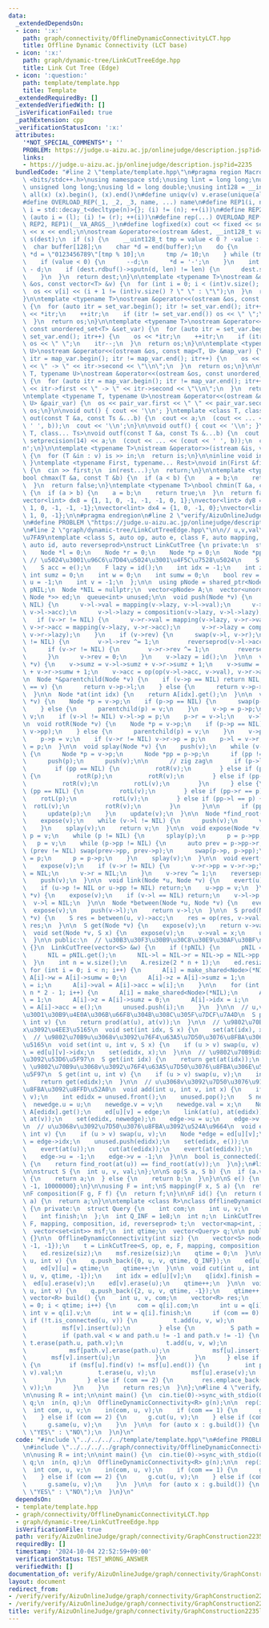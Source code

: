 ```yaml
---
data:
  _extendedDependsOn:
  - icon: ':x:'
    path: graph/connectivity/OfflineDynamicConnectivityLCT.hpp
    title: Offline Dynamic Connectivity (LCT base)
  - icon: ':x:'
    path: graph/dynamic-tree/LinkCutTreeEdge.hpp
    title: Link Cut Tree (Edge)
  - icon: ':question:'
    path: template/template.hpp
    title: Template
  _extendedRequiredBy: []
  _extendedVerifiedWith: []
  _isVerificationFailed: true
  _pathExtension: cpp
  _verificationStatusIcon: ':x:'
  attributes:
    '*NOT_SPECIAL_COMMENTS*': ''
    PROBLEM: https://judge.u-aizu.ac.jp/onlinejudge/description.jsp?id=2235
    links:
    - https://judge.u-aizu.ac.jp/onlinejudge/description.jsp?id=2235
  bundledCode: "#line 2 \"template/template.hpp\"\n#pragma region Macros\n#include\
    \ <bits/stdc++.h>\nusing namespace std;\nusing lint = long long;\nusing ull =\
    \ unsigned long long;\nusing ld = long double;\nusing int128 = __int128_t;\n#define\
    \ all(x) (x).begin(), (x).end()\n#define uniqv(v) v.erase(unique(all(v)), v.end())\n\
    #define OVERLOAD_REP(_1, _2, _3, name, ...) name\n#define REP1(i, n) for (auto\
    \ i = std::decay_t<decltype(n)>{}; (i) != (n); ++(i))\n#define REP2(i, l, r) for\
    \ (auto i = (l); (i) != (r); ++(i))\n#define rep(...) OVERLOAD_REP(__VA_ARGS__,\
    \ REP2, REP1)(__VA_ARGS__)\n#define logfixed(x) cout << fixed << setprecision(10)\
    \ << x << endl;\n\nostream &operator<<(ostream &dest, __int128_t value) {\n  ostream::sentry\
    \ s(dest);\n  if (s) {\n    __uint128_t tmp = value < 0 ? -value : value;\n  \
    \  char buffer[128];\n    char *d = end(buffer);\n    do {\n      --d;\n     \
    \ *d = \"0123456789\"[tmp % 10];\n      tmp /= 10;\n    } while (tmp != 0);\n\
    \    if (value < 0) {\n      --d;\n      *d = '-';\n    }\n    int len = end(buffer)\
    \ - d;\n    if (dest.rdbuf()->sputn(d, len) != len) {\n      dest.setstate(ios_base::badbit);\n\
    \    }\n  }\n  return dest;\n}\n\ntemplate <typename T>\nostream &operator<<(ostream\
    \ &os, const vector<T> &v) {\n  for (int i = 0; i < (int)v.size(); i++) {\n  \
    \  os << v[i] << (i + 1 != (int)v.size() ? \" \" : \"\");\n  }\n  return os;\n\
    }\n\ntemplate <typename T>\nostream &operator<<(ostream &os, const set<T> &set_var)\
    \ {\n  for (auto itr = set_var.begin(); itr != set_var.end(); itr++) {\n    os\
    \ << *itr;\n    ++itr;\n    if (itr != set_var.end()) os << \" \";\n    itr--;\n\
    \  }\n  return os;\n}\n\ntemplate <typename T>\nostream &operator<<(ostream &os,\
    \ const unordered_set<T> &set_var) {\n  for (auto itr = set_var.begin(); itr !=\
    \ set_var.end(); itr++) {\n    os << *itr;\n    ++itr;\n    if (itr != set_var.end())\
    \ os << \" \";\n    itr--;\n  }\n  return os;\n}\n\ntemplate <typename T, typename\
    \ U>\nostream &operator<<(ostream &os, const map<T, U> &map_var) {\n  for (auto\
    \ itr = map_var.begin(); itr != map_var.end(); itr++) {\n    os << itr->first\
    \ << \" -> \" << itr->second << \"\\n\";\n  }\n  return os;\n}\n\ntemplate <typename\
    \ T, typename U>\nostream &operator<<(ostream &os, const unordered_map<T, U> &map_var)\
    \ {\n  for (auto itr = map_var.begin(); itr != map_var.end(); itr++) {\n    os\
    \ << itr->first << \" -> \" << itr->second << \"\\n\";\n  }\n  return os;\n}\n\
    \ntemplate <typename T, typename U>\nostream &operator<<(ostream &os, const pair<T,\
    \ U> &pair_var) {\n  os << pair_var.first << \" \" << pair_var.second;\n  return\
    \ os;\n}\n\nvoid out() { cout << '\\n'; }\ntemplate <class T, class... Ts>\nvoid\
    \ out(const T &a, const Ts &...b) {\n  cout << a;\n  (cout << ... << (cout <<\
    \ ' ', b));\n  cout << '\\n';\n}\n\nvoid outf() { cout << '\\n'; }\ntemplate <class\
    \ T, class... Ts>\nvoid outf(const T &a, const Ts &...b) {\n  cout << fixed <<\
    \ setprecision(14) << a;\n  (cout << ... << (cout << ' ', b));\n  cout << '\\\
    n';\n}\n\ntemplate <typename T>\nistream &operator>>(istream &is, vector<T> &v)\
    \ {\n  for (T &in : v) is >> in;\n  return is;\n}\n\ninline void in(void) { return;\
    \ }\ntemplate <typename First, typename... Rest>\nvoid in(First &first, Rest &...rest)\
    \ {\n  cin >> first;\n  in(rest...);\n  return;\n}\n\ntemplate <typename T>\n\
    bool chmax(T &a, const T &b) {\n  if (a < b) {\n    a = b;\n    return true;\n\
    \  }\n  return false;\n}\ntemplate <typename T>\nbool chmin(T &a, const T &b)\
    \ {\n  if (a > b) {\n    a = b;\n    return true;\n  }\n  return false;\n}\n\n\
    vector<lint> dx8 = {1, 1, 0, -1, -1, -1, 0, 1};\nvector<lint> dy8 = {0, 1, 1,\
    \ 1, 0, -1, -1, -1};\nvector<lint> dx4 = {1, 0, -1, 0};\nvector<lint> dy4 = {0,\
    \ 1, 0, -1};\n\n#pragma endregion\n#line 2 \"verify/AizuOnlineJudge/graph/connectivity/GraphConstruction2235lct.test.cpp\"\
    \n#define PROBLEM \"https://judge.u-aizu.ac.jp/onlinejudge/description.jsp?id=2235\"\
    \n#line 2 \"graph/dynamic-tree/LinkCutTreeEdge.hpp\"\n\n// u,v,val\u3092\u5B9A\
    \u7FA9\ntemplate <class S, auto op, auto e, class F, auto mapping, auto composition,\
    \ auto id, auto reverseprod>\nstruct LinkCutTree {\n private:\n  struct Node {\n\
    \    Node *l = 0;\n    Node *r = 0;\n    Node *p = 0;\n    Node *pp = 0;\n   \
    \ // \u5024\u3001\u96C6\u7D04\u5024\u3001\u4F5C\u7528\u5024\n    S val = e();\n\
    \    S acc = e();\n    F lazy = id();\n    int idx = -1;\n    int z = 0;\n   \
    \ int sumz = 0;\n    int w = 0;\n    int sumw = 0;\n    bool rev = 0;\n    int\
    \ u = -1;\n    int v = -1;\n  };\n\n  using pNode = shared_ptr<Node>;\n  pNode\
    \ pNIL;\n  Node *NIL = nullptr;\n  vector<pNode> A;\n  vector<unordered_map<int,\
    \ Node *>> ed;\n  queue<int> unused;\n\n  void push(Node *v) {\n    if (v->l !=\
    \ NIL) {\n      v->l->val = mapping(v->lazy, v->l->val);\n      v->l->acc = mapping(v->lazy,\
    \ v->l->acc);\n      v->l->lazy = composition(v->lazy, v->l->lazy);\n    }\n \
    \   if (v->r != NIL) {\n      v->r->val = mapping(v->lazy, v->r->val);\n     \
    \ v->r->acc = mapping(v->lazy, v->r->acc);\n      v->r->lazy = composition(v->lazy,\
    \ v->r->lazy);\n    }\n    if (v->rev) {\n      swap(v->l, v->r);\n      if (v->l\
    \ != NIL) {\n        v->l->rev ^= 1;\n        reverseprod(v->l->acc);\n      }\n\
    \      if (v->r != NIL) {\n        v->r->rev ^= 1;\n        reverseprod(v->r->acc);\n\
    \      }\n      v->rev = 0;\n    }\n    v->lazy = id();\n  }\n\n  void update(Node\
    \ *v) {\n    v->sumz = v->l->sumz + v->r->sumz + 1;\n    v->sumw = v->l->sumw\
    \ + v->r->sumw + 1;\n    v->acc = op(op(v->l->acc, v->val), v->r->acc);\n  }\n\
    \n  Node *&parentchild(Node *v) {\n    if (v->p == NIL) return NIL;\n    if (v->p->l\
    \ == v) {\n      return v->p->l;\n    } else {\n      return v->p->r;\n    }\n\
    \  }\n\n  Node *at(int idx) {\n    return A[idx].get();\n  }\n\n  void rotL(Node\
    \ *v) {\n    Node *p = v->p;\n    if (p->p == NIL) {\n      swap(p->pp, v->pp);\n\
    \    } else {\n      parentchild(p) = v;\n    }\n    v->p = p->p;\n    p->p =\
    \ v;\n    if (v->l != NIL) v->l->p = p;\n    p->r = v->l;\n    v->l = p;\n  }\n\
    \n  void rotR(Node *v) {\n    Node *p = v->p;\n    if (p->p == NIL) {\n      swap(p->pp,\
    \ v->pp);\n    } else {\n      parentchild(p) = v;\n    }\n    v->p = p->p;\n\
    \    p->p = v;\n    if (v->r != NIL) v->r->p = p;\n    p->l = v->r;\n    v->r\
    \ = p;\n  }\n\n  void splay(Node *v) {\n    push(v);\n    while (v->p != NIL)\
    \ {\n      Node *p = v->p;\n      Node *pp = p->p;\n      if (pp != NIL) push(pp);\n\
    \      push(p);\n      push(v);\n\n      // zig zag\n      if (p->l == v) {\n\
    \        if (pp == NIL) {\n          rotR(v);\n        } else if (pp->l == p)\
    \ {\n          rotR(p);\n          rotR(v);\n        } else if (pp->r == p) {\n\
    \          rotR(v);\n          rotL(v);\n        }\n      } else {\n        if\
    \ (pp == NIL) {\n          rotL(v);\n        } else if (pp->r == p) {\n      \
    \    rotL(p);\n          rotL(v);\n        } else if (pp->l == p) {\n        \
    \  rotL(v);\n          rotR(v);\n        }\n      }\n\n      if (pp != NIL) update(pp);\n\
    \      update(p);\n    }\n    update(v);\n  }\n\n  Node *find_root(Node *v) {\n\
    \    expose(v);\n    while (v->l != NIL) {\n      push(v);\n      v = v->l;\n\
    \    }\n    splay(v);\n    return v;\n  }\n\n  void expose(Node *v) {\n    auto\
    \ p = v;\n    while (p != NIL) {\n      splay(p);\n      p = p->pp;\n    }\n \
    \   p = v;\n    while (p->pp != NIL) {\n      auto prev = p->pp->r;\n      if\
    \ (prev != NIL) swap(prev->pp, prev->p);\n      swap(p->p, p->pp);\n      p->p->r\
    \ = p;\n      p = p->p;\n    }\n    splay(v);\n  }\n\n  void evert(Node *v) {\n\
    \    expose(v);\n    if (v->r != NIL) {\n      v->r->pp = v->r->p;\n      v->r->p\
    \ = NIL;\n      v->r = NIL;\n    }\n    v->rev ^= 1;\n    reverseprod(v->acc);\n\
    \    push(v);\n  }\n\n  void link(Node *u, Node *v) {\n    evert(u);\n    evert(v);\n\
    \    if (u->p != NIL or u->pp != NIL) return;\n    u->pp = v;\n  }\n\n  void cut(Node\
    \ *v) {\n    expose(v);\n    if (v->l == NIL) return;\n    v->l->p = NIL;\n  \
    \  v->l = NIL;\n  }\n\n  Node *between(Node *u, Node *v) {\n    evert(u);\n  \
    \  expose(v);\n    push(v->l);\n    return v->l;\n  }\n\n  S prod(Node *u, Node\
    \ *v) {\n    S res = between(u, v)->acc;\n    res = op(res, v->val);\n    return\
    \ res;\n  }\n\n  S get(Node *v) {\n    expose(v);\n    return v->val;\n  }\n\n\
    \  void set(Node *v, S x) {\n    expose(v);\n    v->val = x;\n    update(v);\n\
    \  }\n\n public:\n  // \u30B3\u30F3\u30B9\u30C8\u30E9\u30AF\u30BF\n  LinkCutTree()\
    \ {}\n  LinkCutTree(vector<S> &w) {\n    if (!pNIL) {\n      pNIL = make_shared<Node>();\n\
    \      NIL = pNIL.get();\n      NIL->l = NIL->r = NIL->p = NIL->pp = NIL;\n  \
    \  }\n    int n = w.size();\n    A.resize(2 * n + 1);\n    ed.resize(n);\n   \
    \ for (int i = 0; i < n; i++) {\n      A[i] = make_shared<Node>(*NIL);\n     \
    \ A[i]->w = A[i]->sumw = 0;\n      A[i]->z = A[i]->sumz = 1;\n      A[i]->idx\
    \ = i;\n      A[i]->val = A[i]->acc = w[i];\n    }\n\n    for (int i = n; i <\
    \ n * 2 - 1; i++) {\n      A[i] = make_shared<Node>(*NIL);\n      A[i]->w = A[i]->sumw\
    \ = 1;\n      A[i]->z = A[i]->sumz = 0;\n      A[i]->idx = i;\n      A[i]->val\
    \ = A[i]->acc = e();\n      unused.push(i);\n    }\n  }\n\n  // u,v\u9593\u306E\
    \u30D1\u30B9\u4E0A\u306B\u66F8\u304B\u308C\u305F\u7DCF\u7A4D\n  S prod(int u,\
    \ int v) {\n    return prod(at(u), at(v));\n  }\n\n  // \u9802\u70B9idx\u306B\
    x\u3092\u4EE3\u5165\n  void set(int idx, S x) {\n    set(at(idx), x);\n  }\n\n\
    \  // \u9802\u70B9u\u3068v\u3092\u76F4\u63A5\u7D50\u3076\u8FBA\u306Bx\u3092\u4EE3\
    \u5165\n  void set(int u, int v, S x) {\n    if (u > v) swap(u, v);\n    int edidx\
    \ = ed[u][v]->idx;\n    set(edidx, x);\n  }\n\n  // \u9802\u70B9idx\u306E\u5024\
    \u3092\u53D6\u5F97\n  S get(int idx) {\n    return get(at(idx));\n  }\n\n  //\
    \ \u9802\u70B9u\u3068v\u3092\u76F4\u63A5\u7D50\u3076\u8FBA\u306E\u5024\u3092\u53D6\
    \u5F97\n  S get(int u, int v) {\n    if (u > v) swap(u, v);\n    int edidx = ed[u][v]->idx;\n\
    \    return get(edidx);\n  }\n\n  // u\u3068v\u3092\u7D50\u3076\u91CD\u307Fx\u306E\
    \u8FBA\u3092\u8FFD\u52A0\n  void add(int u, int v, int x) {\n    if (u > v) swap(u,\
    \ v);\n    int edidx = unused.front();\n    unused.pop();\n    S newedge;\n  \
    \  newedge.u = u;\n    newedge.v = v;\n    newedge.val = x;\n    Node *edge =\
    \ A[edidx].get();\n    ed[u][v] = edge;\n    link(at(u), at(edidx));\n    link(at(edidx),\
    \ at(v));\n    set(edidx, newedge);\n    edge->u = u;\n    edge->v = v;\n  }\n\
    \n  // u\u3068v\u3092\u7D50\u3076\u8FBA\u3092\u524A\u9664\n  void erase(int u,\
    \ int v) {\n    if (u > v) swap(u, v);\n    Node *edge = ed[u][v];\n    int edidx\
    \ = edge->idx;\n    unused.push(edidx);\n    set(edidx, e());\n    ed[u].erase(v);\n\
    \    evert(at(u));\n    cut(at(edidx));\n    evert(at(edidx));\n    cut(at(v));\n\
    \    edge->u = -1;\n    edge->v = -1;\n  }\n\n  bool is_connected(int u, int v)\
    \ {\n    return find_root(at(u)) == find_root(at(v));\n  }\n};\n#line 3 \"graph/connectivity/OfflineDynamicConnectivityLCT.hpp\"\
    \n\nstruct S {\n  int u, v, val;\n};\n\nS op(S a, S b) {\n  if (a.val < b.val)\
    \ {\n    return a;\n  } else {\n    return b;\n  }\n}\n\nS e() {\n  return {-1,\
    \ -1, 10000000};\n}\n\nusing F = int;\nS mapping(F x, S a) {\n  return a;\n}\n\
    \nF composition(F g, F f) {\n  return f;\n}\n\nF id() {\n  return 0;\n}\n\nS reverseprod(S\
    \ a) {\n  return a;\n}\n\ntemplate <class R>\nclass OfflineDynamicConnectivity\
    \ {\n private:\n  struct Query {\n    int com;\n    int u, v;\n    int pos;\n\
    \    int finish;\n  };\n  int Q_INF = 1e8;\n  int n;\n  LinkCutTree<S, op, e,\
    \ F, mapping, composition, id, reverseprod> t;\n  vector<map<int, int>> ed;\n\
    \  vector<set<int>> msf;\n  int qtime;\n  vector<Query> q;\n\n public:\n  OfflineDynamicConnectivity()\
    \ {}\n\n  OfflineDynamicConnectivity(int siz) {\n    vector<S> nodew(siz, {int(1e8),\
    \ -1, -1});\n    t = LinkCutTree<S, op, e, F, mapping, composition, id, reverseprod>(nodew);\n\
    \    ed.resize(siz);\n    msf.resize(siz);\n    qtime = 0;\n  }\n\n  void link(int\
    \ u, int v) {\n    q.push_back({0, u, v, qtime, Q_INF});\n    ed[u][v] = qtime;\n\
    \    ed[v][u] = qtime;\n    qtime++;\n  }\n\n  void cut(int u, int v) {\n    q.push_back({1,\
    \ u, v, qtime, -1});\n    int idx = ed[u][v];\n    q[idx].finish = qtime;\n  \
    \  ed[u].erase(v);\n    ed[v].erase(u);\n    qtime++;\n  }\n\n  void same(int\
    \ u, int v) {\n    q.push_back({2, u, v, qtime, -1});\n    qtime++;\n  }\n\n \
    \ vector<R> build() {\n    int u, v, com;\n    vector<R> res;\n    for (int i\
    \ = 0; i < qtime; i++) {\n      com = q[i].com;\n      int u = q[i].u;\n     \
    \ int v = q[i].v;\n      int w = q[i].finish;\n      if (com == 0) {\n       \
    \ if (!t.is_connected(u, v)) {\n          t.add(u, v, w);\n          msf[u].insert(v);\n\
    \          msf[v].insert(u);\n        } else {\n          S path = t.prod(u, v);\n\
    \          if (path.val < w and path.u != -1 and path.v != -1) {\n           \
    \ t.erase(path.u, path.v);\n            t.add(u, v, w);\n            msf[path.u].erase(path.v);\n\
    \            msf[path.v].erase(path.u);\n            msf[u].insert(v);\n     \
    \       msf[v].insert(u);\n          }\n        }\n      } else if (com == 1)\
    \ {\n        if (msf[u].find(v) != msf[u].end()) {\n          int p = t.prod(u,\
    \ v).val;\n          t.erase(u, v);\n          msf[u].erase(v);\n          msf[v].erase(u);\n\
    \        }\n      } else if (com == 2) {\n        res.emplace_back(t.is_connected(u,\
    \ v));\n      }\n    }\n    return res;\n  }\n};\n#line 4 \"verify/AizuOnlineJudge/graph/connectivity/GraphConstruction2235lct.test.cpp\"\
    \n\nusing R = int;\n\nint main() {\n  cin.tie(0)->sync_with_stdio(0);\n  int n,\
    \ q;\n  in(n, q);\n  OfflineDynamicConnectivity<R> g(n);\n\n  rep(i, q) {\n  \
    \  int com, u, v;\n    in(com, u, v);\n    if (com == 1) {\n      g.link(u, v);\n\
    \    } else if (com == 2) {\n      g.cut(u, v);\n    } else if (com == 3) {\n\
    \      g.same(u, v);\n    }\n  }\n\n  for (auto x : g.build()) {\n    out(x ?\
    \ \"YES\" : \"NO\");\n  }\n}\n"
  code: "#include \"../../../../template/template.hpp\"\n#define PROBLEM \"https://judge.u-aizu.ac.jp/onlinejudge/description.jsp?id=2235\"\
    \n#include \"../../../../graph/connectivity/OfflineDynamicConnectivityLCT.hpp\"\
    \n\nusing R = int;\n\nint main() {\n  cin.tie(0)->sync_with_stdio(0);\n  int n,\
    \ q;\n  in(n, q);\n  OfflineDynamicConnectivity<R> g(n);\n\n  rep(i, q) {\n  \
    \  int com, u, v;\n    in(com, u, v);\n    if (com == 1) {\n      g.link(u, v);\n\
    \    } else if (com == 2) {\n      g.cut(u, v);\n    } else if (com == 3) {\n\
    \      g.same(u, v);\n    }\n  }\n\n  for (auto x : g.build()) {\n    out(x ?\
    \ \"YES\" : \"NO\");\n  }\n}\n"
  dependsOn:
  - template/template.hpp
  - graph/connectivity/OfflineDynamicConnectivityLCT.hpp
  - graph/dynamic-tree/LinkCutTreeEdge.hpp
  isVerificationFile: true
  path: verify/AizuOnlineJudge/graph/connectivity/GraphConstruction2235lct.test.cpp
  requiredBy: []
  timestamp: '2024-10-04 22:52:59+09:00'
  verificationStatus: TEST_WRONG_ANSWER
  verifiedWith: []
documentation_of: verify/AizuOnlineJudge/graph/connectivity/GraphConstruction2235lct.test.cpp
layout: document
redirect_from:
- /verify/verify/AizuOnlineJudge/graph/connectivity/GraphConstruction2235lct.test.cpp
- /verify/verify/AizuOnlineJudge/graph/connectivity/GraphConstruction2235lct.test.cpp.html
title: verify/AizuOnlineJudge/graph/connectivity/GraphConstruction2235lct.test.cpp
---
```

